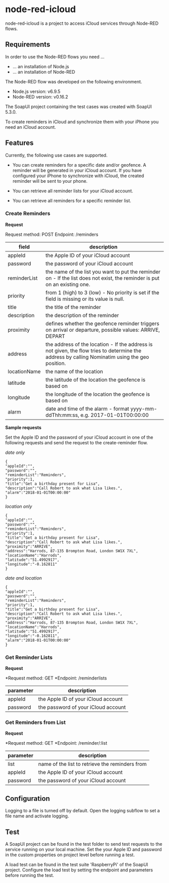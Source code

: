 # node-red-icloud

node-red-icloud is a project to access iCloud services through Node-RED flows.

## Requirements

In order to use the Node-RED flows you need ...

* ... an installation of Node.js
* ... an installation of Node-RED

The Node-RED flow was developed on the following environment.

* Node.js version: v6.9.5
* Node-RED version: v0.16.2

The SoapUI project containing the test cases was created with SoapUI 5.3.0.

To create reminders in iCloud and synchronize them with your iPhone you need an iCloud account.

## Features

Currently, the following use cases are supported.

* You can create reminders for a specific date and/or geofence. A reminder will be generated in your iCloud account. If you have configured your iPhone to synchronize with iCloud, the created reminder will be sent to your phone.

* You can retrieve all reminder lists for your iCloud account.

* You can retrieve all reminders for a specific reminder list.

### Create Reminders

**Request**

Request method: POST
Endpoint: /reminders

| field      | description |
| ---------- | ----------- |
|appleId|the Apple ID of your iCloud account|
|password|the password of your iCloud account|
|reminderList|the name of the list you want to put the reminder on - If the list does not exist, the reminder is put on an existing one.|
|priority|from 1 (high) to 3 (low) - No priority is set if the field is missing or its value is null.|
|title|the title of the reminder|
|description|the description of the reminder|
|proximity|defines whether the geofence reminder triggers on arrival or departure, possible values: ARRIVE, DEPART|
|address|the address of the location - If the address is not given, the flow tries to determine the address by calling Nominatim using the geo position.|,
|locationName|the name of the location|,
|latitude|the latitude of the location the geofence is based on|
|longitude|the longitude of the location the geofence is based on|
|alarm|date and time of the alarm - format yyyy-mm-ddThh:mm:ss, e.g. 2017-01-01T00:00:00|

**Sample requests**

Set the Apple ID and the password of your iCloud account in one of the following requests and send the request to the create-reminder flow.

*date only*

```
{
"appleId":"",
"password":"",
"reminderList":"Reminders",
"priority":1,
"title":"Get a birthday present for Lisa",
"description":"Call Robert to ask what Lisa likes.",
"alarm":"2018-01-01T00:00:00"
}
```

*location only*

```
{
"appleId":"",
"password":"",
"reminderList":"Reminders",
"priority":1,
"title":"Get a birthday present for Lisa",
"description":"Call Robert to ask what Lisa likes.",
"proximity":"ARRIVE",
"address":"Harrods, 87-135 Brompton Road, London SW1X 7XL",
"locationName":"Harrods",
"latitude":"51.4992917",
"longitude":"-0.162811"
}
```

*date and location*

```
{
"appleId":"",
"password":"",
"reminderList":"Reminders",
"priority":1,
"title":"Get a birthday present for Lisa",
"description":"Call Robert to ask what Lisa likes.",
"proximity":"ARRIVE",
"address":"Harrods, 87-135 Brompton Road, London SW1X 7XL",
"locationName":"Harrods",
"latitude":"51.4992917",
"longitude":"-0.162811",
"alarm":"2018-01-01T00:00:00"
}
```
### Get Reminder Lists

**Request**

*Request method: GET
*Endpoint: /reminderlists

| parameter  | description |
| ---------- | ----------- |
|appleId|the Apple ID of your iCloud account|
|password|the password of your iCloud account|

### Get Reminders from List

**Request**

*Request method: GET
*Endpoint: /reminder/:list

| parameter  | description |
| ---------- | ----------- |
|list|name of the list to retrieve the reminders from|
|appleId|the Apple ID of your iCloud account|
|password|the password of your iCloud account|

## Configuration

Logging to a file is turned off by default. Open the logging subflow to set a file name and activate logging. 

## Test

A SoapUI project can be found in the test folder to send test requests to the service running on your local machine. Set the your Apple ID and password in the custom properties on project level before running a test.

A load test can be found in the test suite 'RaspberryPi' of the SoapUI project. Configure the load test by setting the endpoint and parameters before running the test.